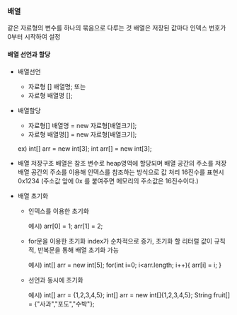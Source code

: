 ### 배열

같은 자료형의 변수를 하나의 묶음으로 다루는 것
배열은 저장된 값마다 인덱스 번호가 0부터 시작하여 설정

#### 배열 선언과 할당

- 배열선언

  - 자료형 [] 배열명; 또는
  - 자료형 배열명 [];

- 배열할당

  - 자료형[] 배열명 = new 자료형[배열크기];
  - 자료형 배열명[] = new 자료형[배열크기];

  ex) int[] arr = new int[3];
  int arr[] = new int[3];

- 배열 저장구조
  배열은 참조 변수로 heap영역에 할당되며 배열 공간의 주소를 저장
  배열 공간의 주소를 이용해 인덱스를 참조하는 방식으로 값 처리
  16진수를 표현시 0x1234 (주소값 앞에 0x 를 붙여주면 메모리의 주소값은 16진수이다.)

- 배열 초기화

  - 인덱스를 이용한 초기화

    예시)
    arr[0] = 1;
    arr[1] = 2;

  - for문을 이용한 초기화
    index가 순차적으로 증가, 초기화 할 리터럴 값이 규칙적, 반복문을 통해 배열 초기화 가능

    예시)
    int[] arr = new int[5];
    for(int i=0; i<arr.length; i++){
    arr[i] = i;
    }

  - 선언과 동시에 초기화

    예시)
    int[] arr = {1,2,3,4,5};
    int[] arr = new int[]{1,2,3,4,5};
    String fruit[] = {"사과","포도","수박"};
